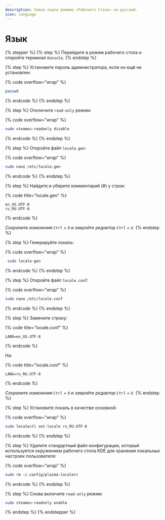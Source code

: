 ```yaml
---
description: Смена языка режима «Рабочего Стола» на русский.
icon: language
---
```


# Язык



{% stepper %}
{% step %}
Перейдите в режим рабочего стола и откройте терминал `Konsole`.
{% endstep %}

{% step %}
Установите пароль администратора, если он ещё не установлен:

{% code overflow="wrap" %}
```bash
passwd
```
{% endcode %}
{% endstep %}

{% step %}
Отключите `read-only` режим:

{% code overflow="wrap" %}
```bash
sudo steamos-readonly disable
```
{% endcode %}
{% endstep %}

{% step %}
Откройте файл `locale.gen`:

{% code overflow="wrap" %}
```bash
sudo nano /etc/locale.gen
```
{% endcode %}
{% endstep %}

{% step %}
Найдите и уберите комментарий (#) у строк:

{% code title="locale.gen" %}
```editorconfig
en_US.UTF-8
ru_RU.UTF-8
```
{% endcode %}

_Сохраните изменения `Ctrl` + `O` и закройте редактор `Ctrl` + `X`._
{% endstep %}

{% step %}
Генерируйте локаль:

{% code overflow="wrap" %}
```bash
 sudo locale-gen
```
{% endcode %}
{% endstep %}

{% step %}
Откройте файл `locale.conf`:

{% code overflow="wrap" %}
```bash
sudo nano /etc/locale.conf
```
{% endcode %}
{% endstep %}

{% step %}
Замените строку:

{% code title="locale.conf" %}
```editorconfig
LANG=en_US.UTF-8
```
{% endcode %}

На:

{% code title="locale.conf" %}
```editorconfig
LANG=ru_RU.UTF-8
```
{% endcode %}

_Сохраните изменения `Ctrl` + `O` и закройте редактор `Ctrl` + `X`._
{% endstep %}

{% step %}
Установите локаль в качестве основной:

{% code overflow="wrap" %}
```bash
sudo localectl set-locale ru_RU.UTF-8
```
{% endcode %}
{% endstep %}

{% step %}
Удалите стандартный файл конфигурации, который используется окружением рабочего стола KDE для хранения локальных настроек пользователя:

{% code overflow="wrap" %}
```bash
sudo rm ~/.config/plasma-localerc
```
{% endcode %}
{% endstep %}

{% step %}
Снова включите `read-only` режим:

```bash
sudo steamos-readonly enable
```
{% endstep %}
{% endstepper %}

